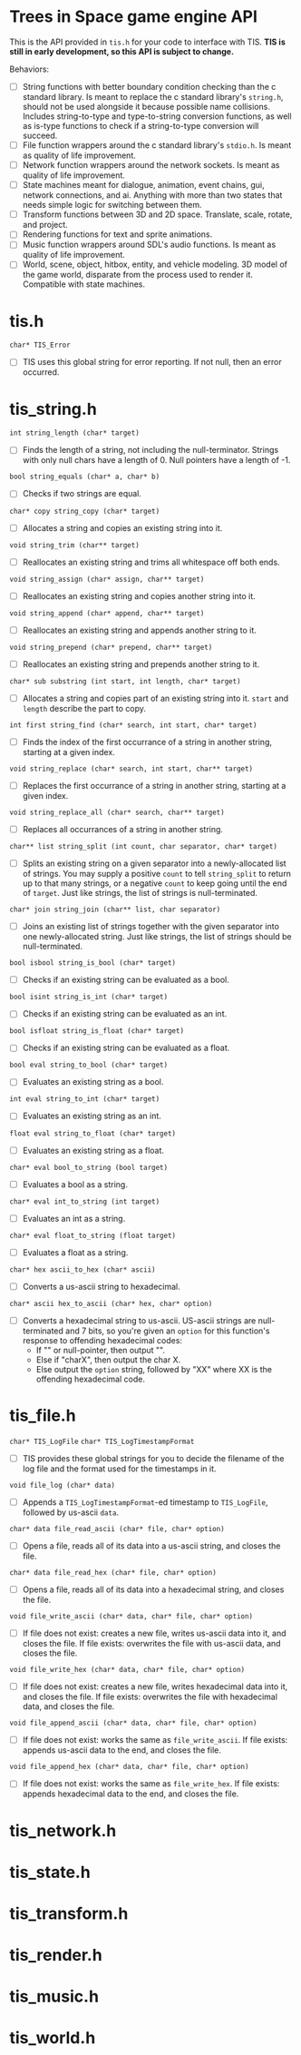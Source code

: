 # Trees in Space game engine API

This is the API provided in `tis.h` for your code to interface with TIS.
**TIS is still in early development, so this API is subject to change.**

Behaviors:
- [ ] String functions with better boundary condition checking than the c 
standard library. Is meant to replace the c standard library's `string.h`, 
should not be used alongside it because possible name collisions. Includes 
string-to-type and type-to-string conversion functions, as well as is-type
functions to check if a string-to-type conversion will succeed.
- [ ] File function wrappers around the c standard library's `stdio.h`.
Is meant as quality of life improvement.
- [ ] Network function wrappers around the network sockets. Is meant as quality 
of life improvement.
- [ ] State machines meant for dialogue, animation, event chains, gui, network 
connections, and ai. Anything with more than two states that needs simple logic 
for switching between them.
- [ ] Transform functions between 3D and 2D space. Translate, scale, rotate, 
and project.
- [ ] Rendering functions for text and sprite animations.
- [ ] Music function wrappers around SDL's audio functions. Is meant as quality 
of life improvement.
- [ ] World, scene, object, hitbox, entity, and vehicle modeling. 3D model of 
the game world, disparate from the process used to render it. Compatible with
state machines.

# tis.h

`char* TIS_Error`
- [ ] TIS uses this global string for error reporting. If not null, then an 
error occurred.

# tis_string.h

`int string_length (char* target)`
- [ ] Finds the length of a string, not including the null-terminator. Strings 
with only null chars have a length of 0. Null pointers have a length of -1.

`bool string_equals (char* a, char* b)`
- [ ] Checks if two strings are equal.

`char* copy string_copy (char* target)`
- [ ] Allocates a string and copies an existing string into it.

`void string_trim (char** target)`
- [ ] Reallocates an existing string and trims all whitespace off both ends.

`void string_assign (char* assign, char** target)`
- [ ] Reallocates an existing string and copies another string into it.

`void string_append (char* append, char** target)`
- [ ] Reallocates an existing string and appends another string to it.

`void string_prepend (char* prepend, char** target)`
- [ ] Reallocates an existing string and prepends another string to it.

`char* sub substring (int start, int length, char* target)`
- [ ] Allocates a string and copies part of an existing string into it. `start` 
and `length` describe the part to copy.

`int first string_find (char* search, int start, char* target)`
- [ ] Finds the index of the first occurrance of a string in another string, 
starting at a given index.

`void string_replace (char* search, int start, char** target)`
- [ ] Replaces the first occurrance of a string in another string, starting at 
a given index.

`void string_replace_all (char* search, char** target)`
- [ ] Replaces all occurrances of a string in another string.

`char** list string_split (int count, char separator, char* target)`
- [ ] Splits an existing string on a given separator into a newly-allocated 
list of strings. You may supply a positive `count` to tell `string_split` to 
return up to that many strings, or a negative `count` to keep going until the 
end of `target`. Just like strings, the list of strings is null-terminated.

`char* join string_join (char** list, char separator)`
- [ ] Joins an existing list of strings together with the given separator into 
one newly-allocated string. Just like strings, the list of strings should be 
null-terminated.

`bool isbool string_is_bool (char* target)`
- [ ] Checks if an existing string can be evaluated as a bool.

`bool isint string_is_int (char* target)`
- [ ] Checks if an existing string can be evaluated as an int.

`bool isfloat string_is_float (char* target)`
- [ ] Checks if an existing string can be evaluated as a float.

`bool eval string_to_bool (char* target)`
- [ ] Evaluates an existing string as a bool.

`int eval string_to_int (char* target)`
- [ ] Evaluates an existing string as an int.

`float eval string_to_float (char* target)`
- [ ] Evaluates an existing string as a float.

`char* eval bool_to_string (bool target)`
- [ ] Evaluates a bool as a string.

`char* eval int_to_string (int target)`
- [ ] Evaluates an int as a string.

`char* eval float_to_string (float target)`
- [ ] Evaluates a float as a string.

`char* hex ascii_to_hex (char* ascii)`
- [ ] Converts a us-ascii string to hexadecimal.

`char* ascii hex_to_ascii (char* hex, char* option)`
- [ ] Converts a hexadecimal string to us-ascii. US-ascii strings are 
null-terminated and 7 bits, so you're given an `option` for this function's 
response to offending hexadecimal codes:
	- If "" or null-pointer, then output "".
	- Else if "charX", then output the char X.
	- Else output the `option` string, followed by "XX" where XX is the 
	offending hexadecimal code.

# tis_file.h

`char* TIS_LogFile`
`char* TIS_LogTimestampFormat`
- [ ] TIS provides these global strings for you to decide the filename of the 
log file and the format used for the timestamps in it.

`void file_log (char* data)`
- [ ] Appends a `TIS_LogTimestampFormat`-ed timestamp to `TIS_LogFile`, followed 
by us-ascii `data`.

`char* data file_read_ascii (char* file, char* option)`
- [ ] Opens a file, reads all of its data into a us-ascii string, and closes 
the file.

`char* data file_read_hex (char* file, char* option)`
- [ ] Opens a file, reads all of its data into a hexadecimal string, and closes 
the file.

`void file_write_ascii (char* data, char* file, char* option)`
- [ ] If file does not exist: creates a new file, writes us-ascii data into 
it, and closes the file. If file exists: overwrites the file with us-ascii 
data, and closes the file.

`void file_write_hex (char* data, char* file, char* option)`
- [ ] If file does not exist: creates a new file, writes hexadecimal data into 
it, and closes the file. If file exists: overwrites the file with hexadecimal 
data, and closes the file.

`void file_append_ascii (char* data, char* file, char* option)`
- [ ] If file does not exist: works the same as `file_write_ascii`. If file 
exists: appends us-ascii data to the end, and closes the file.

`void file_append_hex (char* data, char* file, char* option)`
- [ ] If file does not exist: works the same as `file_write_hex`. If file 
exists: appends hexadecimal data to the end, and closes the file.

# tis_network.h

# tis_state.h

# tis_transform.h

# tis_render.h

# tis_music.h

# tis_world.h


